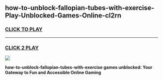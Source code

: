 
## how-to-unblock-fallopian-tubes-with-exercise-Play-Unblocked-Games-Online-cl2rn
<h3>
<a href="https://premium76.site?title=how-to-unblock-fallopian-tubes-with-exercise&ref=25A">CLICK TO PLAY</a></h3>
<hr>

<h3>
<a href="https://premium76.site?title=how-to-unblock-fallopian-tubes-with-exercise&ref=25A">CLICK 2 PLAY</a>
  
</h3>

<a href="https://premium76.site?title=how-to-unblock-fallopian-tubes-with-exercise&ref=25A"><img src="https://clearcache.store/games.png"></a>


**how-to-unblock-fallopian-tubes-with-exercise games unblocked: Your Gateway to Fun and Accessible Online Gaming**
